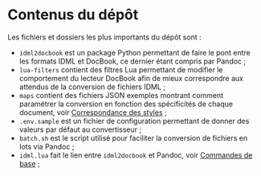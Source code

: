 # Contenus du dépôt

Les fichiers et dossiers les plus importants du dépôt sont :

* `idml2docbook` est un package Python permettant de faire le pont entre les formats IDML et DocBook, ce dernier étant compris par Pandoc ;
* `lua-filters` contient des filtres Lua permettant de modifier le comportement du lecteur DocBook afin de mieux correspondre aux attendus de la conversion de fichiers IDML ;
* `maps` contient des fichiers JSON exemples montrant comment paramétrer la conversion en fonction des spécificités de chaque document, voir [Correspondance des styles](https://outdesign.deborderbollore.fr/usage.html#correspondance-des-styles) ;
* `.env.sample` est un fichier de configuration permettant de donner des valeurs par défaut au convertisseur ;
* `batch.sh` est le script utilisé pour faciliter la conversion de fichiers en lots via Pandoc ;
* `idml.lua` fait le lien entre `idml2docbook` et Pandoc, voir [Commandes de base](https://outdesign.deborderbollore.fr/usage.html#commandes_de_base) ;
